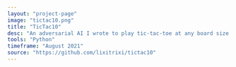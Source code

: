 ```yaml
---
layout: "project-page"
image: "tictac10.png"
title: "TicTac10"
desc: "An adversarial AI I wrote to play tic-tac-toe at any board size."
tools: "Python"
timeframe: "August 2021"
source: "https://github.com/lixitrixi/tictac10"
---
```

